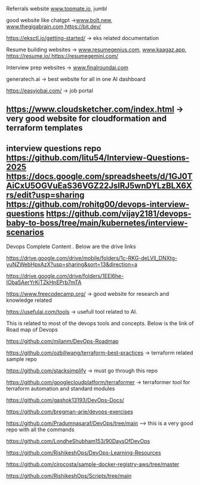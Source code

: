 Referrals website
www.topmate.io, jumbl

good website like chatgpt ->www.bolt.new, www.thegigabrain.com,https://bit.dev/

https://eksctl.io/getting-started/ -> eks related documentation

Resume building websites -> www.resumegenius.com, www.kaagaz.app, https://resume.io/,https://resumegemini.com/

Interview prep websites -> www.finalroundai.com

generatech.ai -> best website for all in one AI dashboard

https://easyjobai.com/ -> job portal

https://www.cloudsketcher.com/index.html -> very good website for cloudformation and terraform templates
--------------------------------------------------------
interview questions repo
https://github.com/litu54/Interview-Questions-2025 
https://docs.google.com/spreadsheets/d/1GJ0TAiCxU5OGVuEaS36VGZ22JslRJ5wnDYLzBLX6Xrs/edit?usp=sharing
https://github.com/rohitg00/devops-interview-questions
https://github.com/vijay2181/devops-baby-to-boss/tree/main/kubernetes/interview-scenarios 
-------------------------------------------------------

Devops Complete Content . Below are the drive links

https://drive.google.com/drive/mobile/folders/1c-RKG-deLVll_DNXtg-yuNZWebHpxAzX?usp=sharing&sort=13&direction=a

https://drive.google.com/drive/folders/1EEl6he-IOba5AerYrKjTZkHnEPrb7mTA

https://www.freecodecamp.org/ -> good website for research and knowledge related

https://usefulai.com/tools -> usefull tool related to AI.

This is related to most of the devops tools and concepts. Below is the link of Road map of Devops

https://github.com/milanm/DevOps-Roadmap

https://github.com/ozbillwang/terraform-best-practices -> terraform related sample repo

https://github.com/stacksimplify -> must go through this repo

https://github.com/googlecloudplatform/terraformer -> terraformer tool for terraform automation and standard modules

https://github.com/gashok13193/DevOps-Docs/

https://github.com/bregman-arie/devops-exercises

https://github.com/Pradumnasaraf/DevOps/tree/main --> this is a very good repo with all the commands

https://github.com/LondheShubham153/90DaysOfDevOps

https://github.com/RishikeshOps/DevOps-Learning-Resources

https://github.com/cirocosta/sample-docker-registry-aws/tree/master

https://github.com/RishikeshOps/Scripts/tree/main





